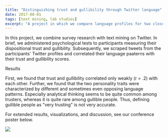 ```yaml
---
title: "Distinguishing trust and gullibility through Twitter language"
date: 2017-08-01
tags: [text mining, lab studies]
excerpt: "A project in which we compare language profiles for two closely related personality constructs: Trust and gullibility"
---
```


In this project, we combine survey research with text mining on Twitter. In brief, we administered psychological tests to participants measuring their dispositional trust and gullibility. Subsequently, we scraped tweets from the participants' Twitter profiles and correlated their language paaterns with their trust and gullibility scores.

Results

First, we found that trust and gullibility correlated only weakly (r = .2) with each other. Further, we found that the two personality traits were characterized by different and sometimes even opposing language patterns. Especially analytical thinking seems to be quite common among trusters, whereas it is quite rare among gullible people. Thus, defining gullible people as "very trusting" is not very accurate.

For extended results, visualizations, and discussion, see our conference poster below.

<img src="{{site.baseurl}}/assets/Tiber poster.jpg">